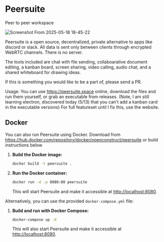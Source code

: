 # Peersuite
Peer to peer workspace

![Screenshot From 2025-05-18 18-45-22](https://github.com/user-attachments/assets/85a61165-6373-4c40-a062-dcb36c4ac3f2)



Peersuite is a open source, decentralized, private alternative to apps like discord or slack.
All data is sent only between clients through encrypted WebRTC channels. There is no server.

The tools included are chat with file sending, collaboarative document editing, a kanban board, screen sharing, video calling, audio chat, and a shared whiteboard for drawing ideas.

If this is something you would like to be a part of, please send a PR.

Usage: You can use https://peersuite.space online, download the files and run them yourself, or grab an executable from releases. (Note, I am still learning electron, discovered today (5/13) that you can't add a kanban card in the executable versions) For full featureset until I fix this, use the website.

## Docker

You can also run Peersuite using Docker.
Download from https://hub.docker.com/repository/docker/openconstruct/peersuite   or build instructions below

1.  **Build the Docker image:**
    ```bash
    docker build -t peersuite .
    ```
2.  **Run the Docker container:**
    ```bash
    docker run -d -p 8080:80 peersuite
    ```
    This will start Peersuite and make it accessible at [http://localhost:8080](http://localhost:8080).

Alternatively, you can use the provided `docker-compose.yml` file:

1.  **Build and run with Docker Compose:**
    ```bash
    docker-compose up -d
    ```
    This will also start Peersuite and make it accessible at [http://localhost:8080](http://localhost:8080).


